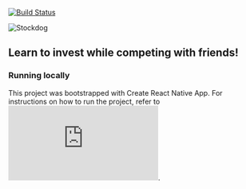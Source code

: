 [![Build Status](https://travis-ci.org/sshaul/StockDog.svg?branch=master)](https://travis-ci.org/sshaul/StockDog)

![Stockdog](https://github.com/sshaul/StockDog/blob/master/Assets/logoColor.png)
## Learn to invest while competing with friends!

### Running locally
This project was bootstrapped with Create React Native App. For instructions on how to run the project, refer to ![this README](https://github.com/StockDog/stockdog-mobile/tree/CRNA_README.md).
